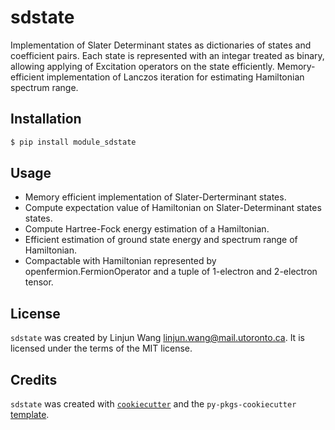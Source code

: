 # sdstate

Implementation of Slater Determinant states as dictionaries of states and coefficient pairs. Each state is represented with an integar treated as binary, allowing applying of Excitation operators on the state efficiently. Memory-efficient implementation of Lanczos iteration for estimating Hamiltonian spectrum range.

## Installation

```bash
$ pip install module_sdstate
```

## Usage

- Memory efficient implementation of Slater-Derterminant states.
- Compute expectation value of Hamiltonian on Slater-Determinant states states.
- Compute Hartree-Fock energy estimation of a Hamiltonian.
- Efficient estimation of ground state energy and spectrum range of Hamiltonian.
- Compactable with Hamiltonian represented by openfermion.FermionOperator and a tuple of 1-electron and 2-electron tensor.

## License

`sdstate` was created by Linjun Wang <linjun.wang@mail.utoronto.ca>. It is licensed under the terms of the MIT license.

## Credits

`sdstate` was created with [`cookiecutter`](https://cookiecutter.readthedocs.io/en/latest/) and the `py-pkgs-cookiecutter` [template](https://github.com/py-pkgs/py-pkgs-cookiecutter).
